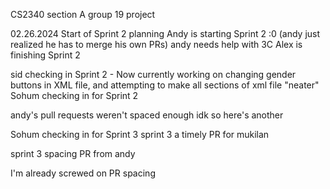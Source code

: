 CS2340 section A group 19 project

02.26.2024 Start of Sprint 2 planning
Andy is starting Sprint 2 :0 (andy just realized he has to merge his own PRs) andy needs help with 3C
Alex is finishing Sprint 2


sid checking in Sprint 2 - Now currently working on changing gender buttons in XML file, and attempting to make all sections of xml file "neater"
Sohum checking in for Sprint 2

andy's pull requests weren't spaced enough idk so here's another 

Sohum checking in for Sprint 3
sprint 3 a timely PR for mukilan 

sprint 3 spacing PR from andy

I'm already screwed on PR spacing
